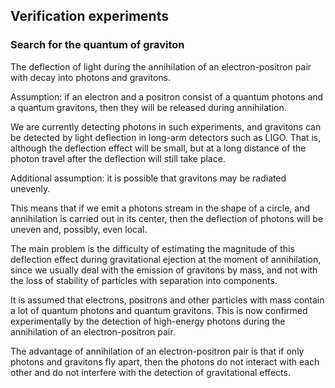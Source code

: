 
## Verification experiments

### Search for the quantum of graviton

The deflection of light during the annihilation of an electron-positron pair with decay into photons and gravitons.

Assumption: if an electron and a positron consist of a quantum photons and a quantum gravitons, then they will be released during annihilation.

We are currently detecting photons in such experiments, and gravitons can be detected by light deflection in long-arm detectors such as LIGO. That is, although the deflection effect will be small, but at a long distance of the photon travel after the deflection will still take place. 

Additional assumption: it is possible that gravitons may be radiated unevenly.

This means that if we emit a photons stream in the shape of a circle, and annihilation is carried out in its center, then the deflection of photons will be uneven and, possibly, even local.

The main problem is the difficulty of estimating the magnitude of this deflection effect during gravitational ejection at the moment of annihilation, since we usually deal with the emission of gravitons by mass, and not with the loss of stability of particles with separation into components.

It is assumed that electrons, positrons and other particles with mass contain a lot of quantum photons and quantum gravitons. This is now confirmed experimentally by the detection of high-energy photons during the annihilation of an electron-positron pair.

The advantage of annihilation of an electron-positron pair is that if only photons and gravitons fly apart, then the photons do not interact with each other and do not interfere with the detection of gravitational effects.